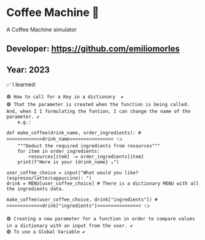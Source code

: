 # Coffee Machine 👀

A Coffee Machine simulator

## Developer: https://github.com/emiliomorles

## Year: 2023

✅ I learned:

    🟢 How to call for a Key in a dictionary  ✔️
    🟢 That the parameter is created when the function is being called. And, when I I formulating the funtion, I can change the name of the parameter. ✔️
        e.g.: 
    
    def make_coffee(drink_name, order_ingredients): # >>>>>>>>>>>>>drink_name<<<<<<<<<<<<<<<< 👈
        """Deduct the required ingredients from resources"""
        for item in order_ingredients:
            resources[item] -= order_ingredients[item]
        print(f"Here is your {drink_name} ☕")

    user_coffee_choice = input("What would you like? (espresso/latte/cappuccino): ")        
    drink = MENU[user_coffee_choice] # There is a dictionary MENU with all the ingredients data.
    
    make_coffee(user_coffee_choice, drink["ingredients"]) # >>>>>>>>>>>>>drink["ingredients"]<<<<<<<<<<<<<<<< 👈

    🟢 Creating a new parameter for a function in order to compare values in a dictionary with an input from the user. ✔️
    🟢 To use a Global Variable ✔️





